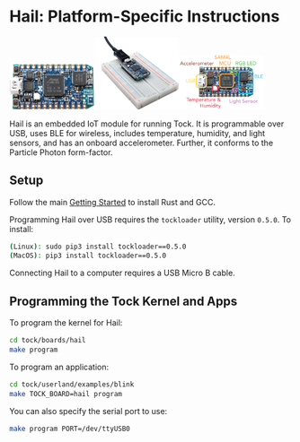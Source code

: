 Hail: Platform-Specific Instructions
=====================================

<img src="media/hail_reva_noheaders_1000x536.jpg" width="30%"><img src="media/hail_breadboard_1000x859.jpg" width="30%"><img src="media/hail_reva_noheaders_labeled.png" width="30%">

Hail is an embedded IoT module for running Tock.
It is programmable over USB, uses BLE for wireless, includes
temperature, humidity, and light sensors, and has an onboard accelerometer.
Further, it conforms to the Particle Photon form-factor.

Setup
-----

Follow the main [Getting Started](../../doc/Getting_Started.md) to install Rust
and GCC.

Programming Hail over USB requires the `tockloader` utility, version `0.5.0`.
To install:

```bash
(Linux): sudo pip3 install tockloader==0.5.0
(MacOS): pip3 install tockloader==0.5.0
```

Connecting Hail to a computer requires a USB Micro B cable.


Programming the Tock Kernel and Apps
------------------------------------

To program the kernel for Hail:

```bash
cd tock/boards/hail
make program
```

To program an application:

```bash
cd tock/userland/examples/blink
make TOCK_BOARD=hail program
```

You can also specify the serial port to use:

```bash
make program PORT=/dev/ttyUSB0
```

